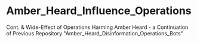 # Amber_Heard_Influence_Operations
Cont. &amp; Wide-Effect of Operations Harming Amber Heard - a Continuation of Previous Repository "Amber_Heard_Disinformation_Operations_Bots"
